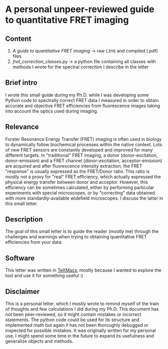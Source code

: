 # A personal unpeer-reviewed guide to quantitative FRET imaging

## Content
1. _A guide to quantitative FRET imaging_ -> raw (.tm) and compiled (.pdf) files
2. _fret_correction_classes.py_ -> a python file containing all classes with methods I wrote for the spectral correction I describe in the letter

## Brief intro
I wrote this small guide during my Ph.D. while I was developing some Python code to spectrally correct FRET data I measured in order to obtain accurate and objective FRET efficiencies from fluorescence images taking into account the optics used during imaging.

## Relevance
Forster Resonance Energy Transfer (FRET) imaging is often used in biology to dynamically follow biochemical processes within the native context. Lots of new FRET sensors are constantly developed and improved for many different targets. In "traditional" FRET imaging, a 
donor (donor-excitation, donor-emission) and a FRET channel (donor-excitation, acceptor-emission) are acquired and after fluorescence intensity extraction, the FRET "response" is usually expressed as the FRET/Donor ratio. This ratio is mostly not a proxy for "real" FRET efficiency, which actually expressed the physical energy transfer between donor and acceptor. However, this efficiency can be sometimes calculated, either by performing particular experiments with special microscopes, or by "correcting" data obtained with more standardly-available widefield microscopes. I discuss the latter in this small letter.

## Description
The goal of this small letter is to guide the reader (mostly me) through the challenges and warnings when trying to obtaining quantitative FRET efficiencies from your data.

## Software
This letter was written in [TeXMacs](https://www.texmacs.org/tmweb/home/welcome.en.html), mostly because I wanted to explore the tool and use it for something useful :)

## Disclaimer
This is a personal letter, which I mostly wrote to remind myself of the train of thoughts and few calculations I did during my Ph.D. This document has not been peer-reviewed, so it might contain mistakes or incorrect statements. The python code could be used for its structure and implemented math but again it has not been thoroughly debugged or inspected for possible mistakes. It was originally written for my personal use, I might spend some time in the future to expand its usefulness and generalize objects and methods.
